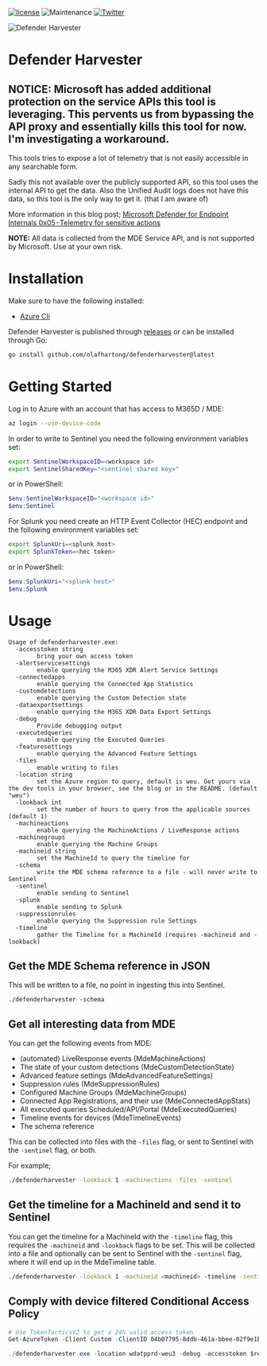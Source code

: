 [![license](https://img.shields.io/github/license/olafhartong/DefenderHarvester.svg?style=flat-square)](https://github.com/olafhartong/DefenderHarvester/blob/main/LICENSE)
![Maintenance](https://img.shields.io/maintenance/yes/2024.svg?style=flat-square)
[![Twitter](https://img.shields.io/twitter/follow/olafhartong.svg?style=social&label=Follow)](https://twitter.com/olafhartong)


![Defender Harvester](defenderharvester-logo.png)
# Defender Harvester

## NOTICE: Microsoft has added additional protection on the service APIs this tool is leveraging. This pervents us from bypassing the API proxy and essentially kills this tool for now. I'm investigating a workaround.

This tools tries to expose a lot of telemetry that is not easily accessible in any searchable form.

Sadly this not available over the publicly supported API, so this tool uses the internal API to get the data. Also the Unified Audit logs does not have this data, so this tool is the only way to get it. (that I am aware of)

More information in this blog post; [Microsoft Defender for Endpoint Internals 0x05 - Telemetry for sensitive actions](https://medium.com/falconforce/microsoft-defender-for-endpoint-internals-0x05-telemetry-for-sensitive-actions-1b90439f5c25)

**NOTE:**
All data is collected from the MDE Service API, and is not supported by Microsoft. Use at your own risk.

# Installation

Make sure to have the following installed:
- [Azure Cli](https://docs.microsoft.com/en-us/cli/azure/install-azure-cli?view=azure-cli-latest)

Defender Harvester is published through [releases](https://github.com/olafhartong/DefenderHarvester/releases/latest) or can be installed through Go:
```bash
go install github.com/olafhartong/defenderharvester@latest
```

# Getting Started

Log in to Azure with an account that has access to M365D / MDE:
```bash
az login --use-device-code
```

In order to write to Sentinel you need the following environment variables set:

```bash
export SentinelWorkspaceID=<workspace id>
export SentinelSharedKey="<sentinel shared key>"
```

or in PowerShell:
```powershell
$env:SentinelWorkspaceID="<workspace id>"
$env:Sentinel
```

For Splunk you need create an HTTP Event Collector (HEC) endpoint and the following environment variables set:

```bash
export SplunkUri=<splunk host>
export SplunkToken=<hec token>
```

or in PowerShell:
```powershell
$env:SplunkUri="<splunk host>"
$env:Splunk
```

# Usage

```
Usage of defenderharvester.exe:
  -accesstoken string
    	bring your own access token
  -alertservicesettings
    	enable querying the M365 XDR Alert Service Settings
  -connectedapps
    	enable querying the Connected App Statistics
  -customdetections
    	enable querying the Custom Detection state
  -dataexportsettings
    	enable querying the M365 XDR Data Export Settings
  -debug
    	Provide debugging output
  -executedqueries
    	enable querying the Executed Queries
  -featuresettings
    	enable querying the Advanced Feature Settings
  -files
    	enable writing to files
  -location string
    	set the Azure region to query, default is weu. Get yours via the dev tools in your browser, see the blog or in the README. (default "weu")
  -lookback int
    	set the number of hours to query from the applicable sources (default 1)
  -machineactions
    	enable querying the MachineActions / LiveResponse actions
  -machinegroups
    	enable querying the Machine Groups
  -machineid string
    	set the MachineId to query the timeline for
  -schema
    	write the MDE schema reference to a file - will never write to Sentinel
  -sentinel
    	enable sending to Sentinel
  -splunk
    	enable sending to Splunk
  -suppressionrules
    	enable querying the Suppression rule Settings
  -timeline
    	gather the Timeline for a MachineId (requires -machineid and -lookback)
```

## Get the MDE Schema reference in JSON

This will be written to a file, no point in ingesting this into Sentinel.
```
./defenderharvester -schema
```

## Get all interesting data from MDE

You can get the following events from MDE:
- (automated) LiveResponse events (MdeMachineActions)
- The state of your custom detections (MdeCustomDetectionState)
- Advanced feature settings (MdeAdvancedFeatureSettings)
- Suppression rules (MdeSuppressionRules)
- Configured Machine Groups (MdeMachineGroups)
- Connected App Registrations, and their use (MdeConnectedAppStats)
- All executed queries Scheduled/API/Portal (MdeExecutedQueries)
- Timeline events for devices (MdeTimelineEvents)
- The schema reference

This can be collected into files with the `-files` flag, or sent to Sentinel with the `-sentinel` flag, or both.

For example;
```bash
./defenderharvester -lookback 1 -machinections -files -sentinel
```

## Get the timeline for a MachineId and send it to Sentinel

You can get the timeline for a MachineId with the `-timeline` flag, this requires the `-machineid` and `-lookback` flags to be set.
This will be collected into a file and optionally can be sent to Sentinel with the `-sentinel` flag, where it will end up in the MdeTimeline table.
```bash
./defenderharvester -lookback 1 -machineid <machineid> -timeline -sentinel
```

## Comply with device filtered Conditional Access Policy

```powershell
# Use TokenTacticsV2 to get a 24h valid access token
Get-AzureToken -Client Custom -ClientID 04b07795-8ddb-461a-bbee-02f9e1bf7b46 -Scope "https://securitycenter.microsoft.com/mtp/.default" -UseCAE

./defenderharvester.exe -location wdatpprd-weu3 -debug -accesstoken $response.access_token -schema

```

